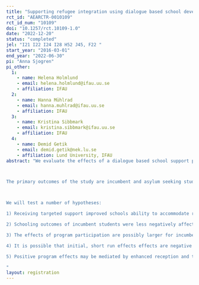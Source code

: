```yaml
---
title: "Supporting refugee integration using dialogue based school development programs: Evidence from a randomized targeted intervention in Swedish Municipalities"
rct_id: "AEARCTR-0010109"
rct_id_num: "10109"
doi: "10.1257/rct.10109-1.0"
date: "2022-12-20"
status: "completed"
jel: "I21 I22 I24 I28 H52 J45, F22 "
start_year: "2016-03-01"
end_year: "2022-06-30"
pi: "Anna Sjogren"
pi_other:
  1:
    - name: Helena Holmlund
    - email: helena.holmlund@ifau.uu.se
    - affiliation: IFAU
  2:
    - name: Hanna Mühlrad
    - email: hanna.muhlrad@ifau.uu.se
    - affiliation: IFAU
  3:
    - name: Kristina Sibbmark
    - email: kristina.sibbmark@ifau.uu.se
    - affiliation: IFAU
  4:
    - name: Demid Getik
    - email: demid.getik@nek.lu.se
    - affiliation: Lund University, IFAU
abstract: "We evaluate the effects of a dialogue based school support program targeted at Swedish municipalities which experienced a large influx of refugees during the 2015 refugee crisis. The support program was initiated by the Swedish government and administered by the Swedish National Education Agency (SNEA) in response to the crisis and the urgent need to support the accommodation of refugee children in schools. The program consisted of an initial 6-month stage during which a local team, in dialogue with consultants from the National Education Agency, identified local needs and agreed on a suitable package of support measures. During the second stage, with a duration of 18 months, the customized support package was implemented with financial and managerial support of the SNEA. Support packages typically involved teacher training in knowledge and language enhancing teaching strategies to support language development and learning of migrant students (Scaffolding language, Språk- och kunskapsutvecklande arbetssätt, SKUA), improved availability of tutoring in student mother tongue, managerial and administrative support in organizing refugee student reception and integration, including appointment of a local refugee reception coordinator and training of other personnel groups involved in the schools receiving refugee children. The support program was rolled out in seven waves during 2016-2019.  Municipalities were first ranked according to need of support. In each wave the five most needy municipalities were guaranteed participation before randomization took place among subsequent pairs, i.e. 6-7, 8-9... each round, 5-12 pairs per round resulting in a total of N=63 in the treatment arm. Control municipalities, reentered the randomization procedure after 12 months. The support program thus affected some 112000 students, 10000 teachers, and 770 schools at the compulsory school level, excluding the guarantee municipalities. 

The primary outcomes of the study are incumbent and asylum seeking students' test scores, compulsory school grades and qualification for upper secondary school. Other important outcomes are student and teacher mobility, school segregation, school resources, and effects on school markets, i.e. voucher school entry.

We will test a number of hypotheses:
1) Receiving targeted support improved schools ability to accommodate refugee students
2) Schooling outcomes of incumbent students were less negatively affected by refugee influx - or even positively affected -  by municipal participation in the targeted support program
3) The effects of program participation are possibly larger for incumbent students with foreign background i) because of elements of the program also improves educational quality for this group ii) because they are more vulnerable to resource constraints.
4) It is possible that initial, short run effects effects are negative if program participation initially crowds out teaching capacity
5) Positive program effects may be mediated by enhanced reception and teaching capacity, increased school resources, more adequate special aid to children, reduced white flight and student mobility, less teacher turn over.
"
layout: registration
---
```


